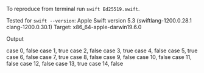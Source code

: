 To reproduce from terminal run `swift Ed25519.swift`.

Tested for `swift --version`:
Apple Swift version 5.3 (swiftlang-1200.0.28.1 clang-1200.0.30.1)
Target: x86_64-apple-darwin19.6.0

Output

case 0, false
case 1, true
case 2, false
case 3, true
case 4, false
case 5, true
case 6, false
case 7, true
case 8, false
case 9, false
case 10, false
case 11, false
case 12, false
case 13, true
case 14, false